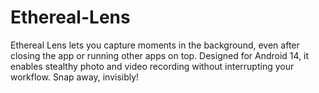 # Ethereal-Lens
Ethereal Lens lets you capture moments in the background, even after closing the app or running other apps on top. Designed for Android 14, it enables stealthy photo and video recording without interrupting your workflow. Snap away, invisibly!
